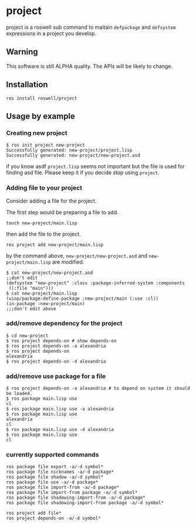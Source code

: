 # project

project is a roswell sub command to maitain ``defpackage`` and ``defsystem`` expressions in a project you develop.

## Warning

This software is still ALPHA quality. The APIs will be likely to change.

## Installation

```
ros install roswell/project
```

## Usage by example

### Creating new project 


```
$ ros init project new-project
Successfully generated: new-project/project.lisp
Successfully generated: new-project/new-project.asd
```

if you know asdf ``project.lisp`` seems not important but the file is used for finding asd file. Please keep it if you decide stop using ``project``.

### Adding file to your project

Consider adding a file for the project.

The first step would be preparing a file to add.

```
touch new-project/main.lisp
```

then add the file to the project.

```
ros project add new-project/main.lisp
```

by the command above, ``new-project/new-project.asd`` and ``new-project/main.lisp`` are modified.


```
$ cat new-project/new-project.asd 
;;don't edit
(defsystem "new-project" :class :package-inferred-system :components
 ((:file "main")))
$ cat new-project/main.lisp 
(uiop/package:define-package :new-project/main (:use :cl))
(in-package :new-project/main)
;;;don't edit above
```

### add/remove dependency for the project

```
$ cd new-project
$ ros project depends-on # show depends-on
$ ros project depends-on -a alexandria
$ ros project depends-on
alexandria
$ ros project depends-on -d alexandria
```

### add/remove use package for a file

```
$ ros project depends-on -a alexandria # to depend on system it should be loaded.
$ ros package main.lisp use
cl
$ ros package main.lisp use -a alexandria
$ ros package main.lisp use
alexandria
cl
$ ros package main.lisp use -d alexandria
$ ros package main.lisp use
cl
```

### currently supported commands

```
ros package file export -a/-d symbol*
ros package file nicknames -a/-d package*
ros package file shadow -a/-d symbol*
ros package file use -a/-d package*
ros package file import-from -a/-d package*
ros package file import-from package -a/-d symbol*
ros package file shadowing-import-from -a/-d package*
ros package file shadowing-import-from package -a/-d symbol*

ros project add file*
ros project depends-on -a/-d symbol*
```
